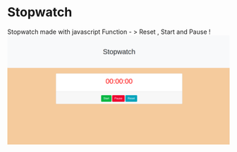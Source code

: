 # Stopwatch
Stopwatch made with javascript
Function - >  Reset , Start and Pause ! 
![Screenshot](stopwatch.png)
